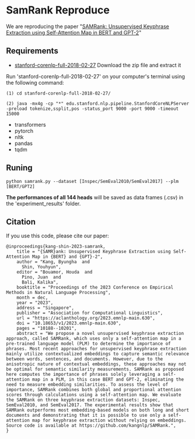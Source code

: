 # SamRank Reproduce
We are reproducing the paper "[SAMRank: Unsupervised Keyphrase Extraction using Self-Attention Map in BERT and GPT-2](https://aclanthology.org/2023.emnlp-main.630)" 


## Requirements
- [stanford-corenlp-full-2018-02-27](https://drive.google.com/file/d/1K4Ll54ypTf_tF83Mkkar2QKOcZ4Uskl5/view?usp=sharing) Download the zip file and extract it

Run 'stanford-corenlp-full-2018-02-27' on your computer's terminal using the following command:

    (1) cd stanford-corenlp-full-2018-02-27/
    
    (2) java -mx4g -cp "*" edu.stanford.nlp.pipeline.StanfordCoreNLPServer -preload tokenize,ssplit,pos -status_port 9000 -port 9000 -timeout 15000
    
- transformers
- pytorch
- nltk
- pandas
- tqdm


## Runing
```shell
python samrank.py --dataset [Inspec/SemEval2010/SemEval2017] --plm [BERT/GPT2]
```
**The performances of all 144 heads** will be saved as data frames (.csv) in the 'experiment_results' folder.

## Citation
If you use this code, please cite our paper:

```
@inproceedings{kang-shin-2023-samrank,
    title = "{SAMR}ank: Unsupervised Keyphrase Extraction using Self-Attention Map in {BERT} and {GPT}-2",
    author = "Kang, Byungha  and
      Shin, Youhyun",
    editor = "Bouamor, Houda  and
      Pino, Juan  and
      Bali, Kalika",
    booktitle = "Proceedings of the 2023 Conference on Empirical Methods in Natural Language Processing",
    month = dec,
    year = "2023",
    address = "Singapore",
    publisher = "Association for Computational Linguistics",
    url = "https://aclanthology.org/2023.emnlp-main.630",
    doi = "10.18653/v1/2023.emnlp-main.630",
    pages = "10188--10201",
    abstract = "We propose a novel unsupervised keyphrase extraction approach, called SAMRank, which uses only a self-attention map in a pre-trained language model (PLM) to determine the importance of phrases. Most recent approaches for unsupervised keyphrase extraction mainly utilize contextualized embeddings to capture semantic relevance between words, sentences, and documents. However, due to the anisotropic nature of contextual embeddings, these approaches may not be optimal for semantic similarity measurements. SAMRank as proposed here computes the importance of phrases solely leveraging a self-attention map in a PLM, in this case BERT and GPT-2, eliminating the need to measure embedding similarities. To assess the level of importance, SAMRank combines both global and proportional attention scores through calculations using a self-attention map. We evaluate the SAMRank on three keyphrase extraction datasets: Inspec, SemEval2010, and SemEval2017. The experimental results show that SAMRank outperforms most embedding-based models on both long and short documents and demonstrating that it is possible to use only a self-attention map for keyphrase extraction without relying on embeddings. Source code is available at https://github.com/kangnlp/SAMRank.",
}
```
